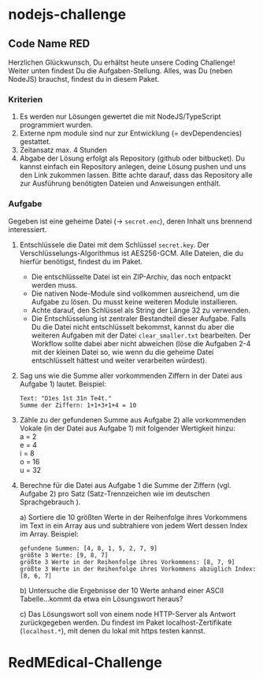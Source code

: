 # nodejs-challenge
## Code Name RED

Herzlichen Glückwunsch, Du erhältst heute unsere Coding Challenge! Weiter unten findest Du die Aufgaben-Stellung.
Alles, was Du (neben NodeJS) brauchst, findest du in diesem Paket.

### Kriterien
1. Es werden nur Lösungen gewertet die mit NodeJS/TypeScript programmiert wurden. 
2. Externe npm module sind nur zur Entwicklung (= devDependencies) gestattet.
3. Zeitansatz max. 4 Stunden
4. Abgabe der Lösung erfolgt als Repository (github oder bitbucket). Du kannst einfach ein Repository anlegen, deine Lösung pushen und
 uns den Link zukommen lassen. Bitte achte darauf, dass das Repository alle zur Ausführung benötigten Dateien und Anweisungen enthält.

### Aufgabe

Gegeben ist eine geheime Datei (-> `secret.enc`), deren Inhalt uns brennend interessiert.
1. Entschlüssele die Datei mit dem Schlüssel `secret.key`. Der Verschlüsselungs-Algorithmus ist AES256-GCM. Alle Dateien, die du hierfür 
   benötigst, findest du im Paket. 
    - Die entschlüsselte Datei ist ein ZIP-Archiv, das noch entpackt werden muss.
    - Die nativen Node-Module sind vollkommen ausreichend, um die Aufgabe zu lösen. Du musst keine weiteren Module installieren.
    - Achte darauf, den Schlüssel als String der Länge 32 zu verwenden.
    - Die Entschlüsselung ist zentraler Bestandteil dieser Aufgabe. Falls Du die Datei nicht entschlüsselt bekommst, kannst du aber die
     weiteren Aufgaben mit der Datei `clear_smaller.txt` bearbeiten. Der Workflow sollte dabei aber nicht abweichen (löse die Aufgaben 
      2-4 mit der kleinen Datei so, wie wenn du die geheime Datei entschlüsselt hättest und weiter verarbeiten würdest).
2. Sag uns wie die Summe aller vorkommenden Ziffern in der Datei aus Aufgabe 1) lautet.
   Beispiel:
   ```
   Text: "D1es 1st 31n Te4t."
   Summe der Ziffern: 1+1+3+1+4 = 10 
   ```
3. Zähle zu der gefundenen Summe aus Aufgabe 2) alle vorkommenden Vokale (in der Datei aus Aufgabe 1) mit folgender Wertigkeit hinzu:  
    a = 2  
    e = 4  
    i = 8  
    o = 16  
    u = 32
4. Berechne für die Datei aus Aufgabe 1 die Summe der Ziffern (vgl. Aufgabe 2) pro Satz (Satz-Trennzeichen wie im deutschen Sprachgebrauch
).      
    
    a) Sortiere die 10 größten Werte in der Reihenfolge ihres Vorkommens im Text in ein Array aus und subtrahiere von jedem Wert dessen
     Index im Array.
    Beispiel: 
    ```
    gefundene Summen: [4, 8, 1, 5, 2, 7, 9]
    größte 3 Werte: [9, 8, 7]
    größte 3 Werte in der Reihenfolge ihres Vorkommens: [8, 7, 9]
    größte 3 Werte in der Reihenfolge ihres Vorkommens abzüglich Index: [8, 6, 7]
    ```
    
    b) Untersuche die Ergebnisse der 10 Werte anhand einer ASCII Tabelle...kommt da etwa ein Lösungswort heraus?
    
    c) Das Lösungswort soll von einem node HTTP-Server als Antwort zurückgegeben werden. Du findest im Paket localhost-Zertifikate
     (`localhost.*`), mit denen du lokal mit https testen kannst.
# RedMEdical-Challenge

